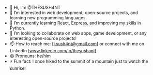 - 👋 Hi, I’m @THESUSH4NT
- 👀 I’m interested in web development, open-source projects, and learning new programming languages.
- 🌱 I’m currently learning React, Express, and improving my skills in Python.
- 💞️ I’m looking to collaborate on web apps, game development, or any interesting open-source projects!
- 📫 How to reach me: [i.sush4nt@gmail.com] or connect with me on LinkedIn [www.linkedin.com/in/thesushant]. 
- 😄 Pronouns: he/him
- ⚡ Fun fact: I once hiked to the summit of a mountain just to watch the sunrise!

<!---
THESUSH4NT/THESUSH4NT is a ✨ special ✨ repository because its `README.md` (this file) appears on your GitHub profile.
You can click the Preview link to take a look at your changes.
--->
